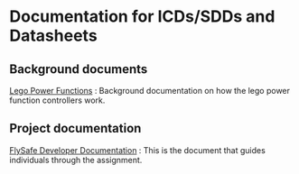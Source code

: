 # Documentation for ICDs/SDDs and Datasheets

## Background documents

[Lego Power Functions](.\LEGO_Power_Functions_RC_v120.pdf) : Background documentation on how the lego power function controllers work.  

## Project documentation

[FlySafe Developer Documentation](.\FlySafe_Developers_Documentation.docx) : This is the document that guides individuals through the assignment.  
